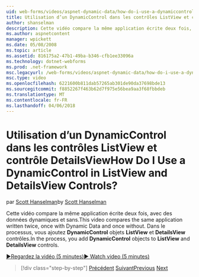```yaml
---
uid: web-forms/videos/aspnet-dynamic-data/how-do-i-use-a-dynamiccontrol-in-listview-and-detailsview-controls
title: Utilisation d’un DynamicControl dans les contrôles ListView et contrôle DetailsView | Microsoft Docs
author: shanselman
description: Cette vidéo compare la même application écrite deux fois, avec des données dynamiques et sans. Dans le processus, vous ajoutez des objets de DynamicControl au ListView un...
ms.author: aspnetcontent
manager: wpickett
ms.date: 05/08/2008
ms.topic: article
ms.assetid: 816175a2-47b1-49ba-b346-cfb1ee33096a
ms.technology: dotnet-webforms
ms.prod: .net-framework
msc.legacyurl: /web-forms/videos/aspnet-dynamic-data/how-do-i-use-a-dynamiccontrol-in-listview-and-detailsview-controls
msc.type: video
ms.openlocfilehash: 6221600b811dab57265ab301de90da37698bde13
ms.sourcegitcommit: f8852267f463b62d7f975e56bea9aa3f68fbbdeb
ms.translationtype: MT
ms.contentlocale: fr-FR
ms.lasthandoff: 04/06/2018
---
```

<a name="how-do-i-use-a-dynamiccontrol-in-listview-and-detailsview-controls"></a><span data-ttu-id="f2f00-105">Utilisation d’un DynamicControl dans les contrôles ListView et contrôle DetailsView</span><span class="sxs-lookup"><span data-stu-id="f2f00-105">How Do I Use a DynamicControl in ListView and DetailsView Controls?</span></span>
====================
<span data-ttu-id="f2f00-106">par [Scott Hanselman](https://github.com/shanselman)</span><span class="sxs-lookup"><span data-stu-id="f2f00-106">by [Scott Hanselman](https://github.com/shanselman)</span></span>

<span data-ttu-id="f2f00-107">Cette vidéo compare la même application écrite deux fois, avec des données dynamiques et sans.</span><span class="sxs-lookup"><span data-stu-id="f2f00-107">This video compares the same application written twice, once with Dynamic Data and once without.</span></span> <span data-ttu-id="f2f00-108">Dans le processus, vous ajoutez **DynamicControl** objets **ListView** et **DetailsView** contrôles.</span><span class="sxs-lookup"><span data-stu-id="f2f00-108">In the process, you add **DynamicControl** objects to **ListView** and **DetailsView** controls.</span></span>

[<span data-ttu-id="f2f00-109">&#9654;Regardez la vidéo (5 minutes)</span><span class="sxs-lookup"><span data-stu-id="f2f00-109">&#9654; Watch video (5 minutes)</span></span>](https://channel9.msdn.com/Blogs/ASP-NET-Site-Videos/how-do-i-use-a-dynamiccontrol-in-listview-and-detailsview-controls)

> [!div class="step-by-step"]
> <span data-ttu-id="f2f00-110">[Précédent](how-do-i-display-unknown-datatypes.md)
> [Suivant](getting-started-with-dynamic-data.md)</span><span class="sxs-lookup"><span data-stu-id="f2f00-110">[Previous](how-do-i-display-unknown-datatypes.md)
[Next](getting-started-with-dynamic-data.md)</span></span>

